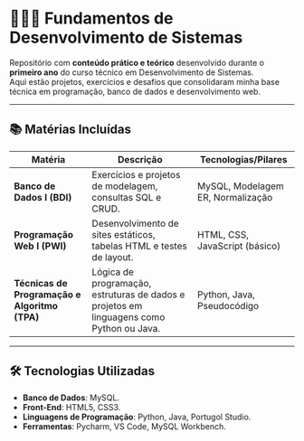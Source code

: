 # 🧑🏻‍💻 Fundamentos de Desenvolvimento de Sistemas  

Repositório com **conteúdo prático e teórico** desenvolvido durante o **primeiro ano** do curso técnico em Desenvolvimento de Sistemas.  
Aqui estão projetos, exercícios e desafios que consolidaram minha base técnica em programação, banco de dados e desenvolvimento web.  

---

## 📚 Matérias Incluídas  

| Matéria                          | Descrição                                                                 | Tecnologias/Pilares               |  
|----------------------------------|---------------------------------------------------------------------------|-----------------------------------|  
| **Banco de Dados I (BDI)**       | Exercícios e projetos de modelagem, consultas SQL e CRUD.                | MySQL, Modelagem ER, Normalização |  
| **Programação Web I (PWI)**      | Desenvolvimento de sites estáticos, tabelas HTML e testes de layout.     | HTML, CSS, JavaScript (básico)    |  
| **Técnicas de Programação e Algoritmo (TPA)** | Lógica de programação, estruturas de dados e projetos em linguagens como Python ou Java. | Python, Java, Pseudocódigo       |  

---

## 🛠️ Tecnologias Utilizadas  
- **Banco de Dados**: MySQL.  
- **Front-End**: HTML5, CSS3.
- **Linguagens de Programação**: Python, Java, Portugol Studio.
- **Ferramentas**: Pycharm, VS Code, MySQL Workbench.
